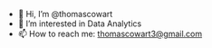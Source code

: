 - 👋 Hi, I’m @thomascowart
- 👀 I’m interested in Data Analytics
- 📫 How to reach me: thomascowart3@gmail.com

<!---
thomascowart/thomascowart is a ✨ special ✨ repository because its `README.md` (this file) appears on your GitHub profile.
You can click the Preview link to take a look at your changes.
--->
